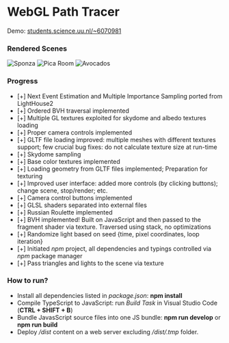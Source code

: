 # WebGL Path Tracer

Demo: [students.science.uu.nl/~6070981](http://www.students.science.uu.nl/~6070981)

### Rendered Scenes

![Sponza](http://www.students.science.uu.nl/~6070981/assets/images/scenes/gl-sponza.png)
![Pica Room](http://www.students.science.uu.nl/~6070981/assets/images/scenes/gl-pica-room.png)
![Avocados](http://www.students.science.uu.nl/~6070981/assets/images/scenes/gl-avocados.png)

### Progress
- [+] Next Event Estimation and Multiple Importance Sampling ported from LightHouse2
- [+] Ordered BVH traversal implemented
- [+] Multiple GL textures exploited for skydome and albedo textures loading
- [+] Proper camera controls implemented
- [+] GLTF file loading improved: multiple meshes with different textures support; few crucial bug fixes: do not calculate texture size at run-time
- [+] Skydome sampling
- [+] Base color textures implemented
- [+] Loading geometry from GLTF files implemented; Preparation for texturing
- [+] Improved user interface: added more controls (by clicking buttons); change scene, stop/render; etc.
- [+] Camera control buttons implemented
- [+] GLSL shaders separated into external files
- [+] Russian Roulette implemented
- [+] BVH implemented! Built on JavaScript and then passed to the fragment shader via texture. Traversed using stack, no optimizations
- [+] Randomize light based on seed {time, pixel coordinates, loop iteration}
- [+] Initiated *npm* project, all dependencies and typings controlled via *npm* package manager
- [+] Pass triangles and lights to the scene via texture

### How to run?
- Install all dependencies listed in *package.json*: **npm install**
- Compile TypeScript to JavaScript: run *Build Task* in Visual Studio Code (**CTRL + SHIFT + B**)
- Bundle JavasScript source files into one JS bundle: **npm run develop** or **npm run build**
- Deploy */dist* content on a web server excluding */dist/.tmp* folder.

